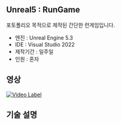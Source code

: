 ## Unreal5 : RunGame
포토폴리오 목적으로 제작된 간단한 런게임입니다.

- 엔진 : Unreal Engine 5.3
- IDE : Visual Studio 2022
- 제작기간 : 일주일
- 인원 : 혼자

## 영상
[![Video Label](http://img.youtube.com/vi/'https://www.youtube.com/watch?v=VhnznJZvzk4'/0.jpg)](https://youtu.be/'https://www.youtube.com/watch?v=VhnznJZvzk4')

## 기술 설명


